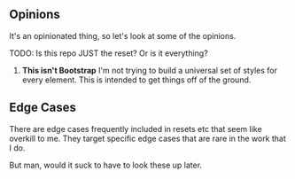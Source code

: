 ## Opinions

It's an opinionated thing, so let's look at some of the opinions.

TODO: Is this repo JUST the reset? Or is it everything?

1. **This isn't Bootstrap** I'm not trying to build a universal set of styles for every element. This is intended to get things off of the ground.

## Edge Cases

There are edge cases frequently included in resets etc that seem like overkill to me. They target specific edge cases that are rare in the work that I do.

But man, would it suck to have to look these up later.

